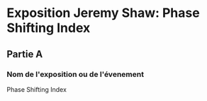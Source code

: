 # **Exposition Jeremy Shaw: Phase Shifting Index**

## Partie A

 ### **Nom de l'exposition ou de l'évenement**

Phase Shifting Index

